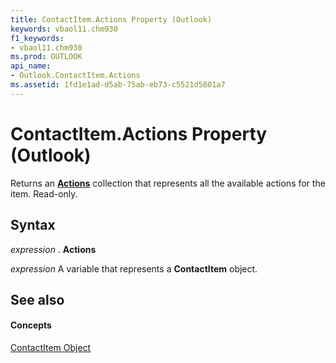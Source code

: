 ```yaml
---
title: ContactItem.Actions Property (Outlook)
keywords: vbaol11.chm930
f1_keywords:
- vbaol11.chm930
ms.prod: OUTLOOK
api_name:
- Outlook.ContactItem.Actions
ms.assetid: 1fd1e1ad-d5ab-75ab-eb73-c5521d5801a7
---
```



# ContactItem.Actions Property (Outlook)

Returns an  **[Actions](actions-object-outlook.md)** collection that represents all the available actions for the item. Read-only.


## Syntax

 _expression_ . **Actions**

 _expression_ A variable that represents a **ContactItem** object.


## See also


#### Concepts


[ContactItem Object](contactitem-object-outlook.md)

